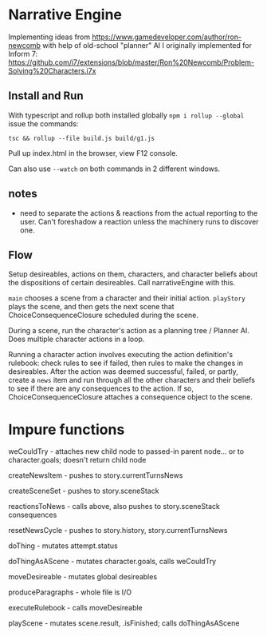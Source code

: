# Narrative Engine

Implementing ideas from https://www.gamedeveloper.com/author/ron-newcomb with help of old-school "planner" AI I originally implemented for Inform 7: https://github.com/i7/extensions/blob/master/Ron%20Newcomb/Problem-Solving%20Characters.i7x

## Install and Run

With typescript and rollup both installed globally `npm i rollup --global` issue the commands:

`tsc && rollup --file build.js build/g1.js`

Pull up index.html in the browser, view F12 console.

Can also use `--watch` on both commands in 2 different windows.

## notes

- need to separate the actions & reactions from the actual reporting to the user. Can't foreshadow a reaction unless the machinery runs to discover one.

## Flow

Setup desireables, actions on them, characters, and character beliefs about the dispositions of certain desireables. Call narrativeEngine with this.

`main` chooses a scene from a character and their initial action. `playStory` plays the scene, and then gets the next scene that ChoiceConsequenceClosure scheduled during the scene.

During a scene, run the character's action as a planning tree / Planner AI. Does multiple character actions in a loop.

Running a character action involves executing the action definition's rulebook: check rules to see if failed, then rules to make the changes in desireables. After the action was deemed successful, failed, or partly, create a `news` item and run through all the other characters and their beliefs to see if there are any consequences to the action. If so, ChoiceConsequenceClosure attaches a consequence object to the scene.

# Impure functions

weCouldTry - attaches new child node to passed-in parent node... or to character.goals; doesn't return child node

createNewsItem - pushes to story.currentTurnsNews

createSceneSet - pushes to story.sceneStack

reactionsToNews - calls above, also pushes to story.sceneStack consequences

resetNewsCycle - pushes to story.history, story.currentTurnsNews

doThing - mutates attempt.status

doThingAsAScene - mutates character.goals, calls weCouldTry

moveDesireable - mutates global desireables

produceParagraphs - whole file is I/O

executeRulebook - calls moveDesireable

playScene - mutates scene.result, .isFinished; calls doThingAsAScene
